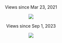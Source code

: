 <!-- <p>Profilin tıklanma sayısı:</p>
 <img src="https://profile-counter.glitch.me/{Tantoony}/count.svg" />
 <p>Sadece gösteriş olsun diye bunu kaldırmadım</p> -->
<div align="center">
 <p>
  <!--img src="https://github.com/Tantoony/Tantoony/assets/64890076/2459dc46-da35-4c04-bc4b-5d9474a7393d"/ -->
  <p>Views since Mar 23, 2021</p>
  <img src="https://profile-counter.glitch.me/{Tantoony}/count.svg" />
 </p>
 <p>
  <p>Views since Sep 1, 2023</p>
   <img src="https://komarev.com/ghpvc/?username=Tantoony">
  </p>
  <!--img src="https://spotify-github-profile.vercel.app/api/view?uid=bsa431plyu8hiphpc0ggbsa25&cover_image=true&theme=default" / -->
</div >
